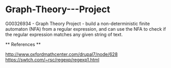 # Graph-Theory---Project
G00326934 - Graph Theory Project - build a non-deterministic finite automaton (NFA) from a regular expression, and can use the NFA to check if the regular expression matches any given string of text.







** References **

http://www.oxfordmathcenter.com/drupal7/node/628
https://swtch.com/~rsc/regexp/regexp1.html
